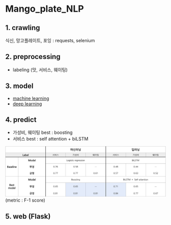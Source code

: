 # Mango_plate_NLP




## 1. crawling

식신, 망고플레이트, 포잉 : requests, selenium


## 2. preprocessing

- labeling (맛, 서비스, 웨이팅)

## 3. model

- [machine learning](https://github.com/krisuety/Mango_plate_NLP/tree/master/model/machine_learning)
- [deep learning](https://github.com/krisuety/Mango_plate_NLP/tree/master/model/deep_learning)

## 4. predict

- 가성비, 웨이팅 best : boosting
- 서비스 best : self attention + biLSTM


![image](material/result_NLP.png)
(metric : F-1 score)

## 5. web (Flask)
